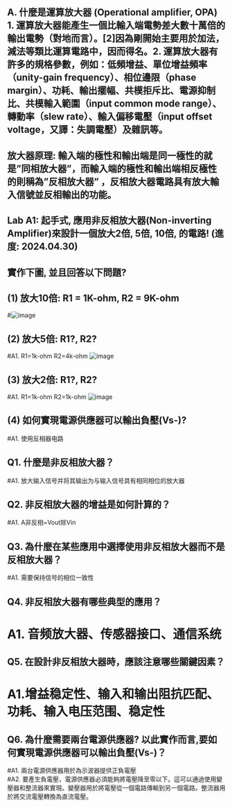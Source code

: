 ## A. 什麼是運算放大器 (Operational amplifier, OPA)    1. 運算放大器能產生一個比輸入端電勢差大數十萬倍的輸出電勢（對地而言）。[2]因為剛開始主要用於加法，減法等類比運算電路中，因而得名。2. 運算放大器有許多的規格參數，例如：低頻增益、單位增益頻率（unity-gain frequency）、相位邊限（phase margin）、功耗、輸出擺幅、共模拒斥比、電源抑制比、共模輸入範圍（input common mode range）、轉動率（slew rate）、輸入偏移電壓（input offset voltage，又譯：失調電壓）及雜訊等。
## 放大器原理: 輸入端的極性和輸出端是同一極性的就是”同相放大器”，而輸入端的極性和輸出端相反極性的則稱為”反相放大器” ，反相放大器電路具有放大輸入信號並反相輸出的功能。

## Lab A1: 起手式, 應用非反相放大器(Non-inverting Amplifier)來設計一個放大2倍, 5倍, 10倍, 的電路!  (進度: 2024.04.30)
## 實作下圖, 並且回答以下問題?
## (1) 放大10倍: R1 = 1K-ohm, R2 = 9K-ohm
#![image](https://github.com/Ethandamnnnn/EC2024/assets/162283778/86c0d3fb-d0fb-458a-8736-3fcc5da47810)
## (2) 放大5倍: R1?, R2?      
#A1.  R1=1k-ohm   R2=4k-ohm   ![image](https://github.com/Ethandamnnnn/EC2024/assets/162283778/f4e6f58e-0e37-433b-a11b-18f6ad223aee)
## (3) 放大2倍: R1?, R2?
#A1. R1=1k-ohm   R2=1k-ohm  ![image](https://github.com/Ethandamnnnn/EC2024/assets/162283778/8e45c26b-3275-41e7-ac60-34a36607ab05)
## (4) 如何實現電源供應器可以輸出負壓(Vs-)?
#A1. 使用反相器电路
## **Q1. 什麼是非反相放大器？**
#A1. 放大输入信号并将其输出为与输入信号具有相同相位的放大器
## **Q2. 非反相放大器的增益是如何計算的？**
#A1. A非反相=Vout除Vin
## **Q3. 為什麼在某些應用中選擇使用非反相放大器而不是反相放大器？**
#A1. 需要保持信号的相位一致性
## **Q4. 非反相放大器有哪些典型的應用？**
# A1. 音频放大器、传感器接口、通信系统
## **Q5. 在設計非反相放大器時，應該注意哪些關鍵因素？**
# A1.增益稳定性、输入和输出阻抗匹配、功耗、输入电压范围、稳定性
## Q6. 為什麼需要兩台電源供應器? 以此實作而言,要如何實現電源供應器可以輸出負壓(Vs-)？
#A1. 兩台電源供應器用於為示波器提供正負電壓  
#A2. 要產生負電壓，電源供應器必須能夠將電壓降至零以下。這可以通過使用變壓器和整流器來實現。變壓器用於將電壓從一個電路傳輸到另一個電路。整流器用於將交流電壓轉換為直流電壓。
